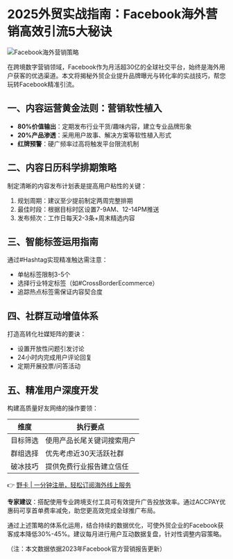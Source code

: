 # 2025外贸实战指南：Facebook海外营销高效引流5大秘诀

![Facebook海外营销策略](https://bbtdd.com/wp-content/uploads/img/6802473173433903.webp)

在跨境数字营销领域，Facebook作为月活超30亿的全球社交平台，始终是海外用户获客的优选渠道。本文将揭秘外贸企业提升品牌曝光与转化率的实战技巧，帮您玩转Facebook精准引流。

## 一、内容运营黄金法则：营销软性植入


- **80%价值输出**：定期发布行业干货/趣味内容，建立专业品牌形象
- **20%产品渗透**：采用用户故事、解决方案等软性植入形式
- **红牌预警**：硬广频率过高将触发平台限流机制

## 二、内容日历科学排期策略
制定清晰的内容发布计划表是提高用户粘性的关键：

1. 规划周期：建议至少提前制定两周完整排期
2. 最佳时段：根据目标时区设置7-9AM、12-14PM推送
3. 发布频次：工作日每天2-3条+周末精选内容

## 三、智能标签运用指南
通过#Hashtag实现精准触达需注意：
- 单帖标签限制3-5个
- 选择行业特定标签（如#CrossBorderEcommerce）
- 追踪热点标签需保证内容契合度

## 四、社群互动增值体系
打造高转化社媒矩阵的要诀：
- 设置开放性问题引发讨论
- 24小时内完成用户评论回复
- 定期开展投票/问答活动

## 五、精准用户深度开发
构建高质量好友网络的操作要领：

| 维度        | 执行要点                     |
|-------------|------------------------------|
| 目标筛选    | 使用产品长尾关键词搜索用户    |
| 群组选择    | 优先考虑近30天活跃社群        |
| 破冰技巧    | 提供免费行业报告建立信任      |

👉 [野卡 | 一分钟注册，轻松订阅海外线上服务](https://bbtdd.com/yeka)

**专家建议**：搭配使用专业跨境支付工具可有效提升广告投放效率。通过ACCPAY优惠码可享首单费率减免，助您更高效完成全球推广布局。

通过上述策略的体系化运用，结合持续的数据优化，可使外贸企业的Facebook获客成本降低30%-45%。建议每月进行用户互动数据复盘，针对性调整内容策略。

（注：本文数据依据2023年Facebook官方营销报告更新）